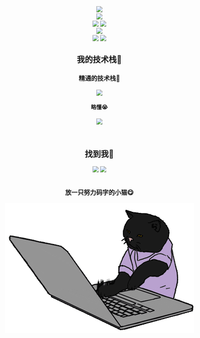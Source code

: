 <div align="center">
    <img src="https://capsule-render.vercel.app/api?type=waving&height=300&color=gradient&text=HI%20Welcome&desc=I%20am%20Jims%20Lee&de">
</div>

<div align="center">
    <img width="800" src="https://readme-typing-svg.demolab.com?font=Fira+Code&pause=1000&color=F9AEAC&center=true&vCenter=true&width=600&lines=Welcome+to+my+GitHub+profile+page!;%E6%AC%A2%E8%BF%8E%E6%9D%A5%E5%88%B0%E6%88%91+GitHub+%E4%B8%BB%E9%A1%B5%EF%BC%81">
</div>

<div align="center">
    <img width="400" src="https://github-readme-stats.vercel.app/api?username=Jims-Lee&locale=cn&line_height=33&show_icons=true&hide_border=true&theme=transparent&text_color=F9AEAC&title_color=F9AEAC&icon_color=F9AEAC&hide=prs,contribs&rank_icon=default"/>
    <img width="400" src="https://github-readme-streak-stats-xiaokang2022.vercel.app/?user=Jims-Lee&theme=transparent&hide_border=true&stroke=F9AEAC&ring=F9AEAC&fire=F9AEAC&currStreakNum=F9AEAC&currStreakLabel=F9AEAC&sideNums=F9AEAC&sideLabels=F9AEAC"/>
</div>

<div align="center">
    <img width="800" src="https://github-readme-activity-graph.vercel.app/graph?username=qnquenan&theme=github-compact&hide_border=true&area=true&bg_color=00000000&color=F9AEAC&line=F9AEAC&point=F9AEAC&title_color=F9AEAC&area_color=F9AEAC&locale=zh" />
</div>

<div align="center">
    <img width="530" src="https://github-readme-stats.vercel.app/api/wakatime?username=qnquenan&theme=transparent&hide_border=true&text_color=F9AEAC&title_color=F9AEAC&icon_color=F9AEAC&bg_color=00000000&layout=compact" />
    <img width="270" src="https://github-readme-stats.vercel.app/api/top-langs/?username=qnquenan&theme=transparent&hide_border=true&layout=donut-vertical&langs_count=6&text_color=F9AEAC&title_color=F9AEAC&icon_color=F9AEAC&bg_color=00000000" />
</div>

<div align="center">
    <h2>我的技术栈🫡</h2>
    <h3>精通的技术栈🥲</h3>
    <p align="center">
        <img align="center" src="https://skillicons.dev/icons?i=aws,azure,gcp,linux,git,kubernetes,docker,c,vim" />
    </p>
    <h4>略懂😭</h4>
    <p align="center">
        <img align="center" src="https://skillicons.dev/icons?i=ansible,go,jenkins,kafka,mysql," />
    </p>
</div>

<br />

<div align="center">
    <h2>找到我🌹</h2>
    <a href="https://space.bilibili.com/495882959" target="_blank"><img  align=center src="https://space.bilibili.com/147095828"/></a>
    <a href="mailto:qn2097271942@outlook.com" target="_blank"><img  align=center src="https://img.shields.io/badge/邮箱-jims@prd.ac.cn-%231890ff?style=flat"/></a>
</div>

<br />

<div align="center">
    <h3>放一只努力码字的小猫😋</h3>
    <img src="https://raw.githubusercontent.com/heartyang520/HeartYang.github.io/main/share/hacker_a.gif">
</div>
